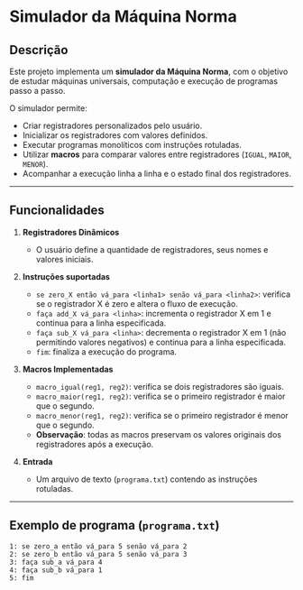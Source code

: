 # Simulador da Máquina Norma

## Descrição
Este projeto implementa um **simulador da Máquina Norma**, com o objetivo de estudar máquinas universais, computação e execução de programas passo a passo.  

O simulador permite:
- Criar registradores personalizados pelo usuário.
- Inicializar os registradores com valores definidos.
- Executar programas monolíticos com instruções rotuladas.
- Utilizar **macros** para comparar valores entre registradores (`IGUAL`, `MAIOR`, `MENOR`).
- Acompanhar a execução linha a linha e o estado final dos registradores.

---

## Funcionalidades

1. **Registradores Dinâmicos**  
   - O usuário define a quantidade de registradores, seus nomes e valores iniciais.

2. **Instruções suportadas**  
   - `se zero_X então vá_para <linha1> senão vá_para <linha2>`: verifica se o registrador X é zero e altera o fluxo de execução.  
   - `faça add_X vá_para <linha>`: incrementa o registrador X em 1 e continua para a linha especificada.  
   - `faça sub_X vá_para <linha>`: decrementa o registrador X em 1 (não permitindo valores negativos) e continua para a linha especificada.  
   - `fim`: finaliza a execução do programa.  

3. **Macros Implementadas**  
   - `macro_igual(reg1, reg2)`: verifica se dois registradores são iguais.  
   - `macro_maior(reg1, reg2)`: verifica se o primeiro registrador é maior que o segundo.  
   - `macro_menor(reg1, reg2)`: verifica se o primeiro registrador é menor que o segundo.  
   - **Observação**: todas as macros preservam os valores originais dos registradores após a execução.

4. **Entrada**  
   - Um arquivo de texto (`programa.txt`) contendo as instruções rotuladas.

---

## Exemplo de programa (`programa.txt`)

```text
1: se zero_a então vá_para 5 senão vá_para 2
2: se zero_b então vá_para 5 senão vá_para 3
3: faça sub_a vá_para 4
4: faça sub_b vá_para 1
5: fim
